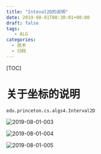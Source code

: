 ```yaml
---
title: "Inteval2D的说明"
date: 2019-08-01T08:30:01+08:00
draft: false
tags: 
   - ALG
categories:
  - 技术
  - 归档
---
```


[TOC]

	

<!--more-->

# 关于坐标的说明

`edu.princeton.cs.algs4.Interval2D`

![2019-08-01-003](https://gitee.com/gdhu/prvpic/raw/master/2019-08-01-003.jpg)

![2019-08-01-004](https://gitee.com/gdhu/prvpic/raw/master/2019-08-01-004.jpg)

![2019-08-01-005](https://gitee.com/gdhu/prvpic/raw/master/2019-08-01-005.jpg)